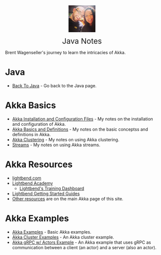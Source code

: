 <img
    src="./images/BrentAndMandi.jpg"
    width="88"
    style="display: block; width: 88px; margin: auto; margin-bottom: 1em"
/><span style="display: block; text-align: center; font-size: 1.75em;"> Java Notes </span>

Brent Wagenseller's journey to learn the intricacies of Akka.

# Java
- [Back To Java](/learn_to_code/java/) - Go back to the Java page.

# Akka Basics
- [Akka Installation and Configuration Files](/learn_to_code/java/akka/akka_installation_and_config_files) - My notes on the installation and configuration of Akka. 
- [Akka Basics and Definitions](/learn_to_code/java/akka/akka_basics) - My notes on the basic conceptss and definitions in Akka. 
- [Akka Clustering](/learn_to_code/java/akka/clustering) - My notes on using Akka clustering. 
- [Streams](/learn_to_code/java/akka/streams) - My notes on using Akka streams. 

# Akka Resources  
* [lightbend.com](https://developer.lightbend.com/guides/akka-quickstart-java/index.html)
 * [Lightbend Academy](https://academy.lightbend.com/)  
   * [Lightbend's Training Dashboard](https://academy.lightbend.com/dashboard)  
 * [Lightbend Getting Started Guides](https://developer.lightbend.com/guides/)  
* [Other resources](learn_to_code/java/akka/akka_basics?id=akka-references) are on the main Akka page of this site.  

# Akka Examples
- [Akka Examples](/learn_to_code/java/akka/akka_basic_examples) - Basic Akka examples. 
- [Akka Cluster Examples](/learn_to_code/java/akka/cluster_example) - An Akka cluster example.  
- [Akka gRPC w/ Actors Example](/learn_to_code/java/akka/grpc_actor_example) - An Akka example that uses gRPC as communication between a client (an actor) and a server (also an actor).  